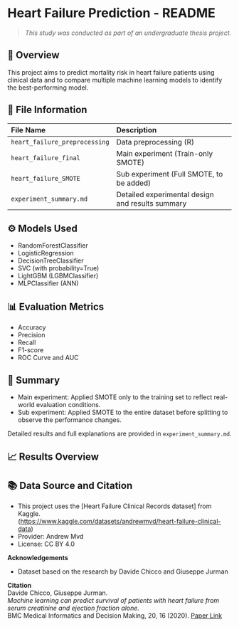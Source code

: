 # Heart Failure Prediction - README

> *This study was conducted as part of an undergraduate thesis project.*

## 📌 Overview
This project aims to predict mortality risk in heart failure patients using clinical data and to compare multiple machine learning models to identify the best-performing model.

## 📂 File Information
| File Name | Description |
|:---|:---|
| `heart_failure_preprocessing` | Data preprocessing (R) |
| `heart_failure_final` | Main experiment (Train-only SMOTE) |
| `heart_failure_SMOTE` | Sub experiment (Full SMOTE, to be added) |
| `experiment_summary.md` | Detailed experimental design and results summary |

## ⚙️ Models Used
- RandomForestClassifier
- LogisticRegression
- DecisionTreeClassifier
- SVC (with probability=True)
- LightGBM (LGBMClassifier)
- MLPClassifier (ANN)

## 📊 Evaluation Metrics
- Accuracy
- Precision
- Recall
- F1-score
- ROC Curve and AUC
  
## 🔖 Summary
- Main experiment: Applied SMOTE only to the training set to reflect real-world evaluation conditions.
- Sub experiment: Applied SMOTE to the entire dataset before splitting to observe the performance changes.

Detailed results and full explanations are provided in `experiment_summary.md`.

## 📈 Results Overview





## **📚 Data Source and Citation**
- This project uses the [Heart Failure Clinical Records dataset] from Kaggle.  
  (https://www.kaggle.com/datasets/andrewmvd/heart-failure-clinical-data)  
- Provider: Andrew Mvd  
- License: CC BY 4.0

**Acknowledgements**  
- Dataset based on the research by Davide Chicco and Giuseppe Jurman
  
**Citation**  
Davide Chicco, Giuseppe Jurman.  
*Machine learning can predict survival of patients with heart failure from serum creatinine and ejection fraction alone.*  
BMC Medical Informatics and Decision Making, 20, 16 (2020).
[Paper Link](https://bmcmedinformdecismak.biomedcentral.com/articles/10.1186/s12911-020-1023-5)

